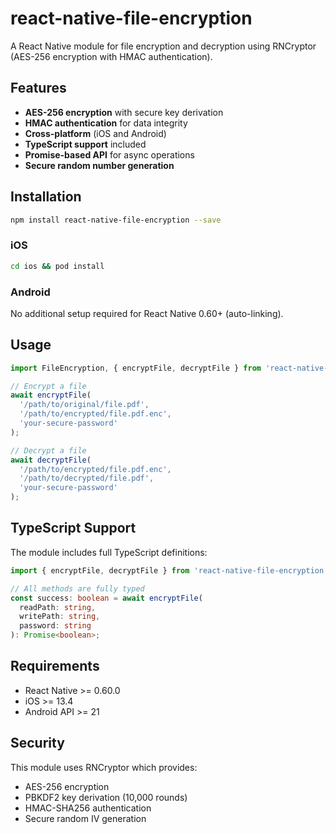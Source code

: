 # react-native-file-encryption

A React Native module for file encryption and decryption using RNCryptor (AES-256 encryption with HMAC authentication).

## Features

- **AES-256 encryption** with secure key derivation
- **HMAC authentication** for data integrity
- **Cross-platform** (iOS and Android)
- **TypeScript support** included
- **Promise-based API** for async operations
- **Secure random number generation**

## Installation

```bash
npm install react-native-file-encryption --save
```

### iOS

```bash
cd ios && pod install
```

### Android

No additional setup required for React Native 0.60+ (auto-linking).

## Usage

```javascript
import FileEncryption, { encryptFile, decryptFile } from 'react-native-file-encryption';

// Encrypt a file
await encryptFile(
  '/path/to/original/file.pdf',
  '/path/to/encrypted/file.pdf.enc',
  'your-secure-password'
);

// Decrypt a file
await decryptFile(
  '/path/to/encrypted/file.pdf.enc',
  '/path/to/decrypted/file.pdf',
  'your-secure-password'
);
```

## TypeScript Support

The module includes full TypeScript definitions:

```typescript
import { encryptFile, decryptFile } from 'react-native-file-encryption';

// All methods are fully typed
const success: boolean = await encryptFile(
  readPath: string,
  writePath: string,
  password: string
): Promise<boolean>;
```

## Requirements

- React Native >= 0.60.0
- iOS >= 13.4
- Android API >= 21

## Security

This module uses RNCryptor which provides:
- AES-256 encryption
- PBKDF2 key derivation (10,000 rounds)
- HMAC-SHA256 authentication
- Secure random IV generation